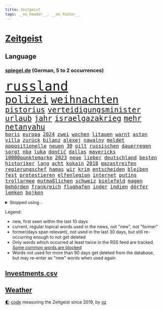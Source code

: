 ```yaml
---
title: Zeitgeist
tags: __no_header__, __no_footer__
---
```


# [Zeitgeist](https://oliz.io/zeitgeist/)

## Language

<h3><a href="https://www.spiegel.de" target="_blank">spiegel.de</a> (German, 5 to 2 occurrences)</h3>
<p style="font-family:monospace">
<span style="font-size:32pt"><a href="news_links.html#russland" class="current">russland</a></span>
<br>
<span style="font-size:25pt"><a href="news_links.html#polizei" class="current">polizei</a></span>
<span style="font-size:25pt"><a href="news_links.html#weihnachten" class="current">weihnachten</a></span>
<br>
<span style="font-size:18pt"><a href="news_links.html#pistorius" class="current">pistorius</a></span>
<span style="font-size:18pt"><a href="news_links.html#verteidigungsminister" class="current">verteidigungsminister</a></span>
<span style="font-size:18pt"><a href="news_links.html#urlaub" class="current">urlaub</a></span>
<span style="font-size:18pt"><a href="news_links.html#jahr" class="current">jahr</a></span>
<span style="font-size:18pt"><a href="news_links.html#israelgazakrieg" class="current">israelgazakrieg</a></span>
<span style="font-size:18pt"><a href="news_links.html#mehr" class="current">mehr</a></span>
<span style="font-size:18pt"><a href="news_links.html#netanyahu" class="current">netanyahu</a></span>
<br>
<span style="font-size:12pt"><a href="news_links.html#boris" class="current">boris</a></span>
<span style="font-size:12pt"><a href="news_links.html#europa" class="current">europa</a></span>
<span style="font-size:12pt"><a href="news_links.html#2024" class="current">2024</a></span>
<span style="font-size:12pt"><a href="news_links.html#zwei" class="current">zwei</a></span>
<span style="font-size:12pt"><a href="news_links.html#wochen" class="current">wochen</a></span>
<span style="font-size:12pt"><a href="news_links.html#litauen" class="current">litauen</a></span>
<span style="font-size:12pt"><a href="news_links.html#warnt" class="current">warnt</a></span>
<span style="font-size:12pt"><a href="news_links.html#aston" class="current">aston</a></span>
<span style="font-size:12pt"><a href="news_links.html#villa" class="current">villa</a></span>
<span style="font-size:12pt"><a href="news_links.html#zurück" class="current">zurück</a></span>
<span style="font-size:12pt"><a href="news_links.html#bilanz" class="current">bilanz</a></span>
<span style="font-size:12pt"><a href="news_links.html#alexej" class="current">alexej</a></span>
<span style="font-size:12pt"><a href="news_links.html#nawalny" class="current">nawalny</a></span>
<span style="font-size:12pt"><a href="news_links.html#meldet" class="current">meldet</a></span>
<span style="font-size:12pt"><a href="news_links.html#oppositionelle" class="current">oppositionelle</a></span>
<span style="font-size:12pt"><a href="news_links.html#neuen" class="current">neuen</a></span>
<span style="font-size:12pt"><a href="news_links.html#30" class="current">30</a></span>
<span style="font-size:12pt"><a href="news_links.html#gilt" class="current">gilt</a></span>
<span style="font-size:12pt"><a href="news_links.html#russischen" class="current">russischen</a></span>
<span style="font-size:12pt"><a href="news_links.html#dauerregen" class="new">dauerregen</a></span>
<span style="font-size:12pt"><a href="news_links.html#sorgt" class="current">sorgt</a></span>
<span style="font-size:12pt"><a href="news_links.html#nba" class="current">nba</a></span>
<span style="font-size:12pt"><a href="news_links.html#luka" class="current">luka</a></span>
<span style="font-size:12pt"><a href="news_links.html#dončić" class="current">dončić</a></span>
<span style="font-size:12pt"><a href="news_links.html#dallas" class="current">dallas</a></span>
<span style="font-size:12pt"><a href="news_links.html#mavericks" class="current">mavericks</a></span>
<span style="font-size:12pt"><a href="news_links.html#10000punktemarke" class="current">10000punktemarke</a></span>
<span style="font-size:12pt"><a href="news_links.html#2023" class="current">2023</a></span>
<span style="font-size:12pt"><a href="news_links.html#neue" class="current">neue</a></span>
<span style="font-size:12pt"><a href="news_links.html#lieber" class="current">lieber</a></span>
<span style="font-size:12pt"><a href="news_links.html#deutschland" class="current">deutschland</a></span>
<span style="font-size:12pt"><a href="news_links.html#besten" class="current">besten</a></span>
<span style="font-size:12pt"><a href="news_links.html#historiker" class="current">historiker</a></span>
<span style="font-size:12pt"><a href="news_links.html#lang" class="current">lang</a></span>
<span style="font-size:12pt"><a href="news_links.html#acht" class="current">acht</a></span>
<span style="font-size:12pt"><a href="news_links.html#kokain" class="current">kokain</a></span>
<span style="font-size:12pt"><a href="news_links.html#2018" class="current">2018</a></span>
<span style="font-size:12pt"><a href="news_links.html#gazastreifen" class="current">gazastreifen</a></span>
<span style="font-size:12pt"><a href="news_links.html#regierungschef" class="current">regierungschef</a></span>
<span style="font-size:12pt"><a href="news_links.html#hamas" class="current">hamas</a></span>
<span style="font-size:12pt"><a href="news_links.html#wir" class="current">wir</a></span>
<span style="font-size:12pt"><a href="news_links.html#krim" class="current">krim</a></span>
<span style="font-size:12pt"><a href="news_links.html#entscheiden" class="current">entscheiden</a></span>
<span style="font-size:12pt"><a href="news_links.html#bleiben" class="current">bleiben</a></span>
<span style="font-size:12pt"><a href="news_links.html#fest" class="current">fest</a></span>
<span style="font-size:12pt"><a href="news_links.html#protestieren" class="current">protestieren</a></span>
<span style="font-size:12pt"><a href="news_links.html#elfenlegion" class="new">elfenlegion</a></span>
<span style="font-size:12pt"><a href="news_links.html#internet" class="current">internet</a></span>
<span style="font-size:12pt"><a href="news_links.html#putins" class="current">putins</a></span>
<span style="font-size:12pt"><a href="news_links.html#trollarmee" class="new">trollarmee</a></span>
<span style="font-size:12pt"><a href="news_links.html#mutmaßlichen" class="current">mutmaßlichen</a></span>
<span style="font-size:12pt"><a href="news_links.html#schweiz" class="current">schweiz</a></span>
<span style="font-size:12pt"><a href="news_links.html#bielefeld" class="current">bielefeld</a></span>
<span style="font-size:12pt"><a href="news_links.html#magen" class="new">magen</a></span>
<span style="font-size:12pt"><a href="news_links.html#behörden" class="current">behörden</a></span>
<span style="font-size:12pt"><a href="news_links.html#frankreich" class="current">frankreich</a></span>
<span style="font-size:12pt"><a href="news_links.html#flughafen" class="current">flughafen</a></span>
<span style="font-size:12pt"><a href="news_links.html#inder" class="new">inder</a></span>
<span style="font-size:12pt"><a href="news_links.html#indien" class="current">indien</a></span>
<span style="font-size:12pt"><a href="news_links.html#dörfer" class="current">dörfer</a></span>
<span style="font-size:12pt"><a href="news_links.html#lemken" class="new">lemken</a></span>
<span style="font-size:12pt"><a href="news_links.html#bojken" class="new">bojken</a></span>
</p>
<details>
<summary>Stopped using...</summary>
<p class="former" style="font-size:12pt">
ebenfalls(1161) gerüchte(1161) führende(1160) myanmar(1160) richten(1160) show(1160) unabhängige(1160) äußern(1160) entgegen(1159) großteil(1159) krankenhäuser(1159) nachfolge(1159) deutliche(1158) entlassung(1158) spdpolitiker(1158) zurzeit(1158) 44(1157) botschaft(1157) künftigen(1157) löhne(1157) nationen(1157) nordrheinwestfalen(1157) software(1157) staatschef(1157) worten(1157) 12(1156) berg(1156) beschwerde(1156) bremen(1156) christine(1156) eingereicht(1156) favoriten(1156) identifiziert(1156) lebensmittel(1156) nazis(1156) vermehrt(1156) verzweifelt(1156) wales(1156) williams(1156) berufung(1155) brief(1155) keller(1155) radikal(1155) babys(1154) befürchtet(1154) gesamte(1154) gesunken(1154) kandidaten(1154) pocht(1154) altes(1153) atmosphäre(1153) blockiert(1153) konfrontiert(1153) kritisierte(1153) lebte(1153) polizist(1153) soziale(1153) unterricht(1153) vergeben(1153) völlig(1153) album(1152) emmanuel(1152) kurzem(1152) mönchengladbach(1152) twitter(1152) wehren(1152) aufgeben(1151) brauchte(1151) dadurch(1151) diskutieren(1151) pressestimmen(1151) trennung(1151) träumen(1151) untersuchen(1151) welchem(1151) werder(1151) bus(1150) heftig(1150) untersagt(1150) verschiebt(1150) wirtschaftlichen(1150) amerikaner(1149) demonstrationen(1149) feuerwehrleute(1149) ursachen(1149) zuversicht(1149) abgehört(1148) fliehen(1148) fuß(1148) fußballprofi(1148) gutachten(1148) restaurants(1148) ziemlich(1148) abgang(1147) engagement(1147) schaltet(1147) sperrt(1147) unbedingt(1147) armut(1146) dementiert(1146) landen(1146) 1500(1145) moment(1145) saudiarabien(1145) triumph(1145) zverev(1145) extremen(1144) ausgeliefert(1143) trafen(1143) weite(1143) bedeutung(1142) einreise(1142) ermittlern(1142) haaland(1142) nutzer(1142) verändern(1141) wies(1141) schnellen(1140) gaben(1139) nase(1139) vorsprung(1139) weckt(1139) besuchen(1136) müsste(1136) auflagen(1135) kindes(1134) belegen(1132) katholischen(1132) streitet(1131) vorgegangen(1131) rentner(1129) wendet(1129) ähnlich(1129) februar(1128) automatisch(1127) gelandet(1127) not(1127) begrüßt(1126) gefühl(1126) trauert(1125) ausrüstung(1124) museum(1120) schock(1117) koalitionspartner(1115) niedrig(1115) empfangen(1109) ausgetragen(1104) missbrauchs(1102) sammeln(1101) mängel(1085) regelmäßig(1084) westliche(1042) vormarsch(1027) carlos(1007) unis(966) finanziert(957) werte(956) spiegelreporter(919) videoaufnahmen(914) lehren(911) novak(897) belastung(896) auswärtige(885) grundsätzlich(879) insbesondere(877) verurteilung(876) superstars(857) konzerns(852) unterdrückung(850) medwedew(795) vermitteln(790) zentralen(787) ruhestand(785) empfehlen(778) oppositionsführer(776) hendrik(775) 200000(774) mond(774) volksverhetzung(772) rosa(769) hals(764) gletscher(756) gewaltsamen(740) verabschieden(728) lehrerinnen(724) 87(722) lieferung(717) ersatz(711) getreten(708) kitas(703) einrichtungen(702) verringern(699) inhalte(692) trockenheit(689) spielern(687) entführung(686) krankheiten(675) filmemacher(673) journalismus(670) transparenz(664) versagen(656) 40000(654) fern(645) schneiden(641) 34(632) eingetroffen(630) hochrangigen(627) künstlerin(625) königsklasse(617) pole(616) zusätzlich(605) schwarzes(599) anschuldigungen(590) filialen(588) recherchen(581) jubel(580) verhängnis(575) erfurt(570) konzerte(569) computer(567) viral(566) besitzt(561) bgh(561) kandidat(556) bedarf(554) mitarbeitende(552) sexuell(548) drin(545) idol(539) schwimmen(536) valley(534) vermissten(532) thüringens(528) deutsch(527) 27jährige(523) entfernen(519) nennen(519) ausgewertet(518) rettungsaktion(517) kämpferisch(513) vernichtet(509) verträge(509) fpö(508) revolution(504) drohnenangriff(501) scheiterten(496) nachhaltigkeit(495) nation(491) fronten(490) erhielten(484) flüssen(480) ganzes(480) sicherer(478) fische(468) verurteilter(468) bellingham(467) jude(467) tagelang(467) telekom(467) stephan(465) erzielte(462) kita(458) bussen(452) feierten(451) konten(448) schottische(442) fortschritt(441) beobachter(439) scheinbar(439) grenzgebiet(438) eineinhalb(428) sparkurs(428) belege(425) männliche(422) standard(422) entführen(420) übergewicht(420) rückstand(419) parolen(418) meldungen(417) bedrohungen(413) carter(413) manipuliert(413) schwarzer(411) vodafone(402) leere(401) spacex(401) äußerung(396) bedienen(393) as(385) transportiert(383) ausharren(382) schränken(371) djokovic(369) wechselte(368) strafanzeige(366) kurzzeitig(365) steigern(363) arbeitsplätze(360) fachkräften(360) ubahn(359) begleitung(354) kieler(354) ähnliche(354) traut(352) pedro(346) erfährt(345) 28jähriger(342) aufgefallen(340) emotionale(338) erfolgreiche(337) kreativer(337) gelder(336) bruchteil(335) genehmigungen(333) springen(332) 31jährige(330) sorgten(330) flasche(329) geschadet(329) mischt(329) ricarda(329) christdemokraten(326) reihen(326) geschäften(325) temperatur(324) zwingt(324) junta(321) heiligen(320) leopard(320) ständig(313) gravierende(312) niederländischen(311) bürokratie(309) erschüttern(307) pilotprojekt(305) 5000(304) angemeldet(304) fridays(304) highlight(304) manöver(304) 140(303) generäle(302) aufbruch(301) bundesweiten(301) media(301) anderswo(299) dhl(298) niederösterreich(297) azubis(295) saintgermain(295) aktive(294) bemühen(292) berlinkreuzberg(287) coup(287) warnte(285) feinstaub(284) hitzewelle(284) vereinten(283) kommentare(281) verlegen(280) beigetragen(278) rekonstruieren(278) chemikalien(276) gestreikt(276) mischung(276) vorfahren(276) spiegelreport(275) wallace(275) rio(274) angenommen(273) austritt(273) betreiben(273) glücklicher(273) verwüstet(272) gesprächen(270) transformation(268) wagenknechts(267) südwesten(266) begeben(264) parlamentswahlen(259) mitgründer(258) f(257) hauseigentümer(257) erling(255) arbeitskräfte(254) genaue(254) diplomatische(253) baugenehmigungen(252) angelegenheit(251) rohstoff(250) wirksam(250) imran(249) kollidiert(248) daniil(247) sofortiger(246) veränderungen(246) fehlern(245) drohte(244) behaupten(243) gesundheitlichen(241) kleinflugzeug(241) verlobt(240) schottischen(239) schwachstelle(238) unterbricht(238) zuständigen(238) durchgesetzt(236) absolute(235) stolpern(235) niedergestochen(233) veröffentlichte(233) 33jähriger(232) aufschwung(232) fühle(232) solaranlagen(232) kennedy(230) nachts(230) fraktionen(229) turin(226) großrazzia(223) luxus(222) bka(221) straßenverkehr(221) erforscht(220) gefangenenaustausch(219) erzieher(215) formuliert(215) erbschaftsteuer(214) vergebung(214) billig(212) aufsteiger(211) etablierten(211) expertengremium(211) testspiel(209) plastikmüll(208) militante(207) mischen(207) füße(206) radikalisierung(206) todesfälle(206) till(203) gehandelt(202) motorräder(202) 9(200) psychische(200) beschleunigen(198) drohnenangriffe(198) prime(198) natürliche(197) weltwetterorganisation(197) chaotischen(196) gelände(196) mangelware(195) rocky(194) naturschutz(193) partien(193) ankurbeln(192) gegenmittel(192) vergleicht(192) absetzung(191) conference(191) kalender(191) beckenbauer(190) arne(189) flüchtlingszahlen(189) objekte(188) ämtern(188) lukas(187) schläge(187) stichwahl(187) tritte(187) wärme(187) einzusetzen(186) ausschließen(185) pfleger(185) uruguay(185) fotografieren(184) genießt(184) mangelnden(184) qualifiziert(184) unzulässig(184) versagte(184) gelte(183) ngos(182) sizilien(182) +(181) schlucht(181) frühestens(180) herkunft(180) aufgetreten(178) wal(178) zahlungen(178) kette(177) model(177) nachtzug(177) älterer(177) abenteuer(176) schirdewan(175) verrückt(175) moschee(174) sánchez(173) vorläufigen(173) defizite(171) jannik(171) kurve(171) sinner(171) asylstreit(170) missstände(170) havertz(169) schwamm(169) 78(168) geheimen(168) lindemann(168) rammsteinsänger(168) überprüft(168) spezielles(167) abends(166) faxgeräte(166) kohlenstoff(166) neudelhi(166) erzwingen(165) gesellschaftliche(164) standuppaddling(164) vox(164) amazonas(163) schlichten(163) vorlegen(163) weltspitze(163) awards(162) greta(162) thunberg(162) busfahrer(161) gequält(160) weile(160) fällig(159) hubert(157) standorte(157) zulieferer(157) strafverfahren(156) flieger(155) iraner(155) bahrain(154) liebeserklärung(154) tiefsee(154) erschöpfung(153) exnationalspielerin(153) gentechnik(153) lagerhalle(153) ross(153) vereinen(153) vermieden(153) verunsicherung(153) beeinträchtigungen(152) thriller(152) entfacht(151) soziologe(151) kippe(150) verräter(150) gratulierte(149) verhandelten(149) gutachter(148) eingang(147) vermittelt(147) ausfällt(146) kirchen(146) vormittag(146) kühlen(145) beliebten(144) helgoland(144) therapie(144) bolsonaro(143) g20gipfel(143) gedauert(143) jair(143) wählten(143) ecstasy(142) nahel(142) neugeborenen(142) ausgetauscht(141) autofrei(141) geklettert(141) hannes(141) sicherheitsmaßnahmen(141) verkehrswende(141) journalistin(140) sicheren(140) antwortet(139) glamour(139) kriegsende(139) sauna(139) staatsbesuch(139) wichtigstes(139) bremste(138) bemerkenswert(137) emden(137) sofortige(137) verwahrt(137) di(136) krisentreffen(136) syndrom(136) intensiv(135) belästigungen(134) öffnungszeiten(134) geglückt(133) lando(133) norris(133) fashion(132) week(132) einbürgerung(131) rauf(131) rechtsextremist(131) höxter(130) psyche(130) beschimpfungen(129) krähen(129) überragenden(129) butter(128) russlandpolitik(128) übermäßig(127) schaf(126) albtraum(125) einsteigen(125) ergebnissen(125) küsten(125) schrauben(125) angetreten(124) jetski(124) rätselt(124) südkoreanische(124) aufgegriffen(123) forschenden(123) mobiles(123) abgerissen(122) kindesmissbrauch(122) abneigung(121) nationalgarde(121) orientieren(121) ansatz(120) antónio(120) dfbteams(120) dich(120) inka(120) argentinier(119) betriebe(119) fußballgeschichte(119) kranke(119) mächtigsten(119) bayernprofi(118) gehetzt(118) usrapper(117) autofrachter(116) militärhilfe(116) militärjunta(116) reinen(116) wohnmobile(116) kapitol(115) vertritt(115) effekte(114) unterzahl(114) einbüßen(113) rechtspopulist(113) schrecklichen(113) zinserhöhungen(113) überraschendes(113) austria(112) betrogen(112) eingeschlossen(112) inside(112) panama(112) tänzer(111) verzockt(111) zigtausende(111) überwacht(111) 42(110) bevorsteht(110) klimafonds(109) prüfstand(109) vorrunde(109) wmaus(109) angezogen(108) onlinedating(108) mehrwertsteuer(107) sangen(107) straflager(107) american(106) freilassen(106) loben(106) roter(105) grundschulen(104) nationaltrainerin(104) panikattacken(103) konsequent(101) säugling(101) bedenklich(100) fälschung(100) mumien(100) spanischer(100) auswirkt(99) dialog(99) leide(98) rekonstruktion(98) rtl(98) 24jährige(97) löscht(97) vergewaltigungsvorwürfe(97) wohnort(97) bundesfinanzministerium(96) johann(96) tvsender(96) zerstreuen(96) pannen(95) weigerte(95) schuldfähig(94) sicherungsverwahrung(94) südfrankreich(94) wilfried(94) ausmustern(93) dient(93) jahrhunderts(93) journalistinnen(93) stiegen(93) dubiose(92) sticht(92) 3300(91) 35000(91) a$ap(91) auktionshaus(91) buchautorin(91) total(91) verschenkt(91) 71(90) legitimität(90) motiviert(90) arbeitszeiten(89) bricsgruppe(89) krisengipfel(89) traurigen(89) unbehelligt(89) vergleichen(89) übergriffigen(89) abmahnung(88) boy(88) clown(88) erzwungenen(88) jahrhunderten(88) schlagerstar(88) schutzmaßnahmen(88) unabhängig(88) verfahrens(88) gegenschlägen(87) infektionszahlen(87) rki(87) prothese(86) sterblichen(86) toyota(86) verbandspräsidenten(86) weste(86) bars(85) bekanntwerden(85) doppelspitze(85) frisches(85) mehrwertsteuersenkung(85) rettern(85) ungewisse(85) antisemitischen(84) gastronomie(84) menschenhändler(84) mietern(84) mittelfeld(84) pflichtsieg(84) kusseklat(83) tadelt(83) derlei(82) ecke(82) hetzschrift(82) hochstaplers(82) lindern(82) raub(82) son(82) zurückhaltend(82) bundesfinanzminister(81) empfindliche(81) entladen(81) fiat(81) schein(81) bradley(80) cooper(80) drohnenschwärmen(80) geworben(80) gou(80) host(80) jahrelangem(80) johannesburg(80) kickl(80) maestro(80) militärmanöver(80) planung(80) politikwechsel(80) wankt(80) auftaktpleite(79) chile(79) kapitolsturm(79) schnelles(79) schönbohm(79) sechziger(79) bezahlbare(78) geheiratet(78) nachgedacht(78) nette(78) 5g(77) festgehaltenen(77) jahrtausendealte(77) tonight(77) cybersicherheit(76) digitaler(76) gleisen(76) streeck(76) hurra(75) millionensumme(75) verliebt(75) abfuhr(74) chip(74) co₂ausstoß(74) gelobt(74) krankenhausessen(74) nagel(74) arddoku(73) außerplanmäßig(73) bevorzugung(73) dankbar(73) erneuerung(73) fasst(73) gebohrt(73) gefängnisstrafen(73) jubiläum(73) pinto(73) polizeiwache(73) rui(73) schieflage(73) stresstest(73) störte(73) tabakkonzern(73) vogelgrippe(73) passion(72) wrackteile(72) bullys(71) wemding(71) xl(71) überrumpelt(71) ausfällen(70) bequem(70) hartmut(70) linkenpolitiker(70) veranlasst(70) ausstellung(69) massenproteste(69) mitmenschen(69) rettungsarbeiten(69) verspätet(69) völkerrecht(69) älterwerden(69) absolvierte(68) denver(68) eingerichtet(68) gogh(68) klebstoff(68) regulären(68) seehofer(68) straßentunnel(68) usforscher(68) nahostexperte(67) schlicht(67) spiegelleser(67) 43(66) luxusuhr(66) migrantinnen(66) risikogruppen(66) verhalf(66) angeschlossen(65) duo(65) hundertjährigen(65) prekär(65) tauchten(65) untergegangen(65) zuverlässig(65) adnoc(64) euparlaments(64) lesung(64) vorausgegangen(64) ölriese(64) beleidigen(63) ebay(63) gelitten(63) nachhaltiger(63) tauruswaffen(63) visum(63) aktiven(62) annahme(62) eugelder(62) kundgebungen(62) mobilfunknetze(62) schroff(62) tresen(62) verleihen(62) whisky(62) matchwinner(61) siebzigerjahre(61) uaw(61) usabgeordnete(61) verbesserte(61) gewünschten(60) landespolitiker(60) tsunami(60) turbulenzen(60) umsteuern(60) populären(59) preisbremsen(59) sammelklage(59) schreibe(59) vervielfacht(59) würgen(59) aktionsplan(58) bundesinnenministerium(58) meeren(58) symbolfigur(58) demos(57) fußballeuropameisterschaft(57) lebensgefährten(57) schaufenster(57) diente(56) versöhnt(56) geräuschen(55) gütersloh(55) krisenstab(55) opioide(55) sinnkrise(55) tagesordnung(55) angerufen(54) aufmarschieren(54) husten(54) kifirma(54) p(54) spot(54) experimente(53) goetheinstitut(53) historischem(53) kampfs(53) manches(53) maximum(53) mitgebrachte(53) pauschale(53) waldstück(53) gezielte(52) gitarre(52) jugendfußball(52) 35jähriger(51) haushaltssperre(51) kundgebung(51) milliardärs(51) mächtiger(51) zukunftssorgen(51) übernahmen(51) auftakttag(50) cups(50) delfine(50) differenzen(50) drehbuchautorin(50) haushälter(50) vorlesung(50) akten(49) busunglück(49) exspielers(49) krankenhaustransparenzgesetz(49) leader(49) rundfahrten(49) susan(49) diplomatie(48) krebsdiagnose(48) lebensgefährte(48) videobotschaft(48) wachsende(48) wütend(48) angestellt(47) bewilligt(47) dreistellige(47) lawrence(47) tagelanger(47) verschreckt(47) wenden(47) díaz(46) glückwünsche(46) night(46) propalästinensischen(46) schiffes(46) silicon(46) bellen(45) kursierten(45) preisträger(45) verkörperte(45) wahlerfolg(45) erschreckende(44) fünfjährigen(44) jahrelange(44) reaktiviert(44) straßenbahnen(44) traditionsmarke(44) cyberangriffe(43) nouripour(43) rechtsnationalen(43) repräsentantenhaus(43) verbots(43) versetzung(43) nochmals(42) preisdeckel(42) schlange(42) uneins(42) hamasisraelkrieg(41) islamismus(41) kassierte(41) langfristigen(41) speziell(41) vertraulichen(41) bedrohten(40) chefposten(40) kopfverletzungen(40) mancherorts(40) solidaritätsbesuch(40) wunderschönen(40) abscheuliche(39) auswirkung(39) glaubens(39) hof(39) noam(39) özil(39) ausgepfiffen(38) großzügigen(38) konkurrieren(38) reagierten(38) afghanen(37) afghaninnen(37) helfe(37) präsidentenamt(37) strikte(37) umfang(37) beherrschen(36) fußballnation(36) härteste(36) kontrollpunkt(36) nahostmission(36) sean(36) cricketwm(35) haushaltsausschuss(35) mordverdacht(35) stadtrivalen(35) suzanne(35) vereinbart(35) 190(34) 2005(34) cornelia(34) mesut(34) sisi(34) versammelt(34) bewegenden(33) bundesligaspiele(33) stabilität(33) delegierten(32) erwürgt(32) gwyneth(32) horrende(32) nordkoreanischen(32) paltrow(32) schacht(32) schulhöfen(32) sportwagen(32) tödliches(32) wahlgang(32) 1926(31) adami(31) macallan(31) raketenangriffen(31) vorrat(31) 15gradziel(30) israelgaza(30) actionheld(29) austin(29) bewachen(29) einwände(29) klafft(29) nuggets(29) prägt(29) solidarisieren(29) stadionverbot(29) weiden(29) bomben(28) eingehalten(28) eingetauscht(28) finanzierte(28) informierte(28) mutterpartei(28) passenden(28) stühle(28) greifswald(27) praktikum(27) wackeln(27) autonomiebehörde(26) fußballemqualifikation(26) kostüme(26) seeleute(26) unterhändler(26) versorgen(26) attest(25) aussetzen(25) genügt(25) halbmond(25) kaputt(25) nationalteams(25) paddeln(25) requisiten(25) schlimmen(25) stolla(25) ärztliches(25) annette(24) ausverkaufte(24) einmalig(24) existenzrecht(24) hess(24) kurschus(24) pfau(24) sinnvolle(24) sportgerichtshof(24) topmanager(24) entwicklungs(23) gläubigen(23) lohnerhöhungen(23) missglückten(23) myanmars(23) möbel(23) oberhalb(23) proiranische(23) situationen(23) squid(23) umweltschäden(23) adele(22) afdabgeordneter(22) ekdratsvorsitzende(22) evangelischen(22) glasgow(22) jungtiere(22) vertuscht(22) virtuelle(22) wandert(22) zuckersteuer(22) ansichten(21) blamage(21) embargo(21) grönemeyer(21) mitverantwortung(21) rechtsrockkonzert(21) ringo(21) rückte(21) solo(21) spionagesatelliten(21) unlängst(21) verzaubert(21) ölstaaten(21) ablösung(20) flüchtender(20) friedlich(20) hamasterrorangriff(20) ic(20) itsysteme(20) sensationellen(20) wiederbelebt(20) zwölfte(20) antisemitischem(19) gerüstet(19) levy(19) schwachstellen(19) wertvollste(19) aufwand(18) elektrowende(18) extrainer(18) gefangener(18) glyphosat(18) glyphosatprozess(18) judenhasses(18) offensivspieler(18) untermauern(18) verletze(18) aufzeichnungen(17) beschleunigung(17) dfbtor(17) friedensbewegte(17) gehackt(17) geräten(17) haken(17) nämlich(17) propalästinensischer(17) schifakrankenhaus(17) stammsitz(17) städtetag(17) buchs(16) bundespolitik(16) konzepte(16) dichtmachen(15) kostenlos(15) seepferdchen(15) unkrautvernichter(15) blutigem(14) championsleaguespiel(14) enthüllungen(14) verkommen(14) bedingt(13) erdogan(13) kliniken(13) marvin(13) netflixserie(13) patzt(13) siegerin(13) umweltfragen(13) alejo(12) berühmter(12) eier(12) gibt's(12) protestmarsch(12) spätestens(12) verity(12) vidalquadras(12) dauerrivalen(11) faktoren(11) geheimnisse(11) heilsam(11) krankenhausreform(11)
</p>
</details>
<p>Legend:
<ul>
<li><span class="new">new</span>, first seen within the last 10 days</li>
<li><span class="current">current</span>, regular topical words used in the news, not "new", not "former"</li>
<li><span class="former">former(days span relevant)</span>, not used in the last 30 days, but still re-occurring enough to not get deleted</li>
<li>Only words which occurred at least twice in the RSS feed are tracked. <a href="language/filters.py">Some common words are blocked</a></li>
<li>Words not used for more than 90 days get deleted from the database, but may re-enter as "new" words when used again</li>
</ul>
</p>

## [Investments](investments.html)[.csv](investments.csv)

## [Weather](weather.html)

<footer>
<a href="javascript:toggleTheme()" class="nav">🌓</a>
<a href="https://github.com/ooz/zeitgeist">code</a> measuring the Zeitgeist since 2019, by <a href="https://oliz.io">oz</a>
</footer>
